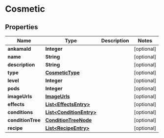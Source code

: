 

# Cosmetic


## Properties

| Name | Type | Description | Notes |
|------------ | ------------- | ------------- | -------------|
|**ankamaId** | **Integer** |  |  [optional] |
|**name** | **String** |  |  [optional] |
|**description** | **String** |  |  [optional] |
|**type** | [**CosmeticType**](CosmeticType.md) |  |  [optional] |
|**level** | **Integer** |  |  [optional] |
|**pods** | **Integer** |  |  [optional] |
|**imageUrls** | [**ImageUrls**](ImageUrls.md) |  |  [optional] |
|**effects** | [**List&lt;EffectsEntry&gt;**](EffectsEntry.md) |  |  [optional] |
|**conditions** | [**List&lt;ConditionEntry&gt;**](ConditionEntry.md) |  |  [optional] |
|**conditionTree** | [**ConditionTreeNode**](ConditionTreeNode.md) |  |  [optional] |
|**recipe** | [**List&lt;RecipeEntry&gt;**](RecipeEntry.md) |  |  [optional] |



